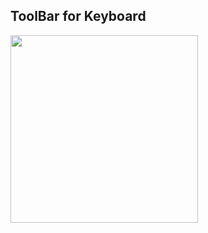 ## ToolBar for Keyboard

<img src="https://user-images.githubusercontent.com/31185862/146908607-6d1ac36c-7c81-40b3-8fa0-45b2ac1c0e54.png" width="300" />